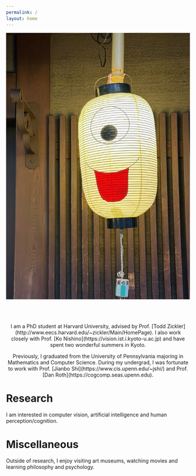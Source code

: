 ```yaml
---
permalink: /
layout: home
---
```


<div style="text-align: center;">
  <img src="./assets/imgs/lantern.jpg" class="center-circle">
</div>

<br/><br/>
<p style="text-align: center;"> I am a PhD student at Harvard University, advised by Prof. [Todd Zickler](http://www.eecs.harvard.edu/~zickler/Main/HomePage). I also work closely with Prof. [Ko Nishino](https://vision.ist.i.kyoto-u.ac.jp) and have spent two wonderful summers in Kyoto.</p>

<p style="text-align: center;">  Previously, I graduated from the University of Pennsylvania majoring in Mathematics and Computer Science. During my undergrad, I was fortunate to work with Prof. [Jianbo Shi](https://www.cis.upenn.edu/~jshi/) and Prof. [Dan Roth](https://cogcomp.seas.upenn.edu).</p>

# Research

I am interested in computer vision, artificial intelligence and human perception/cognition.

# Miscellaneous
Outside of research, I enjoy visiting art museums, watching movies and learning philosophy and psychology.


[todd]:http://www.eecs.harvard.edu/~zickler/Main/HomePage
[nishino]:https://vision.ist.i.kyoto-u.ac.jp
[jianbo]:https://www.cis.upenn.edu/~jshi/
[danroth]:https://cogcomp.seas.upenn.edu